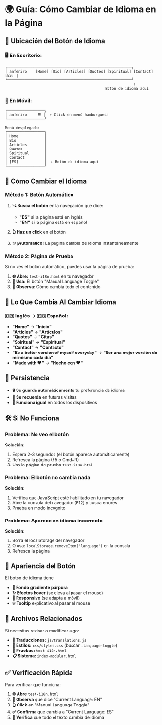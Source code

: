 # 🌍 Guía: Cómo Cambiar de Idioma en la Página

## 📍 **Ubicación del Botón de Idioma**

### **🖥️ En Escritorio:**
```
┌─────────────────────────────────────────────────────────┐
│ anferiro    [Home] [Bio] [Articles] [Quotes] [Spiritual] [Contact] [ES] │
└─────────────────────────────────────────────────────────┘
                                                           ↑
                                              Botón de idioma aquí
```

### **📱 En Móvil:**
```
┌─────────────────┐
│ anferiro     ☰ │  ← Click en menú hamburguesa
└─────────────────┘

Menú desplegado:
┌─────────────────┐
│ Home            │
│ Bio             │
│ Articles        │
│ Quotes          │
│ Spiritual       │
│ Contact         │
│ [ES]            │  ← Botón de idioma aquí
└─────────────────┘
```

## 🔄 **Cómo Cambiar el Idioma**

### **Método 1: Botón Automático**
1. **🔍 Busca el botón** en la navegación que dice:
   - **"ES"** si la página está en inglés
   - **"EN"** si la página está en español

2. **👆 Haz un click** en el botón

3. **✨ ¡Automático!** La página cambia de idioma instantáneamente

### **Método 2: Página de Prueba**
Si no ves el botón automático, puedes usar la página de prueba:
1. **🌐 Abre:** `test-i18n.html` en tu navegador
2. **🎯 Usa:** El botón "Manual Language Toggle" 
3. **👀 Observa:** Cómo cambia todo el contenido

## 🎯 **Lo Que Cambia Al Cambiar Idioma**

### **🇺🇸 Inglés → 🇪🇸 Español:**
- **"Home"** → **"Inicio"**
- **"Articles"** → **"Artículos"**
- **"Quotes"** → **"Citas"**
- **"Spiritual"** → **"Espiritual"**
- **"Contact"** → **"Contacto"**
- **"Be a better version of myself everyday"** → **"Ser una mejor versión de mí mismo cada día"**
- **"Made with ❤️"** → **"Hecho con ❤️"**

## 💾 **Persistencia**
- **🔒 Se guarda automáticamente** tu preferencia de idioma
- **🔄 Se recuerda** en futuras visitas
- **📱 Funciona igual** en todos los dispositivos

## 🛠️ **Si No Funciona**

### **Problema: No veo el botón**
**Solución:**
1. Espera 2-3 segundos (el botón aparece automáticamente)
2. Refresca la página (F5 o Cmd+R)
3. Usa la página de prueba `test-i18n.html`

### **Problema: El botón no cambia nada**
**Solución:**
1. Verifica que JavaScript esté habilitado en tu navegador
2. Abre la consola del navegador (F12) y busca errores
3. Prueba en modo incógnito

### **Problema: Aparece en idioma incorrecto**
**Solución:**
1. Borra el localStorage del navegador
2. O usa: `localStorage.removeItem('language')` en la consola
3. Refresca la página

## 🎨 **Apariencia del Botón**

El botón de idioma tiene:
- **🎨 Fondo gradiente púrpura**
- **✨ Efectos hover** (se eleva al pasar el mouse)
- **📱 Responsive** (se adapta a móvil)
- **💡 Tooltip** explicativo al pasar el mouse

## 🚀 **Archivos Relacionados**

Si necesitas revisar o modificar algo:
- **📄 Traducciones:** `js/translations.js`
- **🎨 Estilos:** `css/styles.css` (buscar `.language-toggle`)
- **🧪 Pruebas:** `test-i18n.html`
- **📋 Sistema:** `index-modular.html`

## ✅ **Verificación Rápida**

Para verificar que funciona:
1. **🌐 Abre** `test-i18n.html`
2. **👀 Observa** que dice "Current Language: EN" 
3. **👆 Click** en "Manual Language Toggle"
4. **✅ Confirma** que cambia a "Current Language: ES"
5. **🔄 Verifica** que todo el texto cambia de idioma
